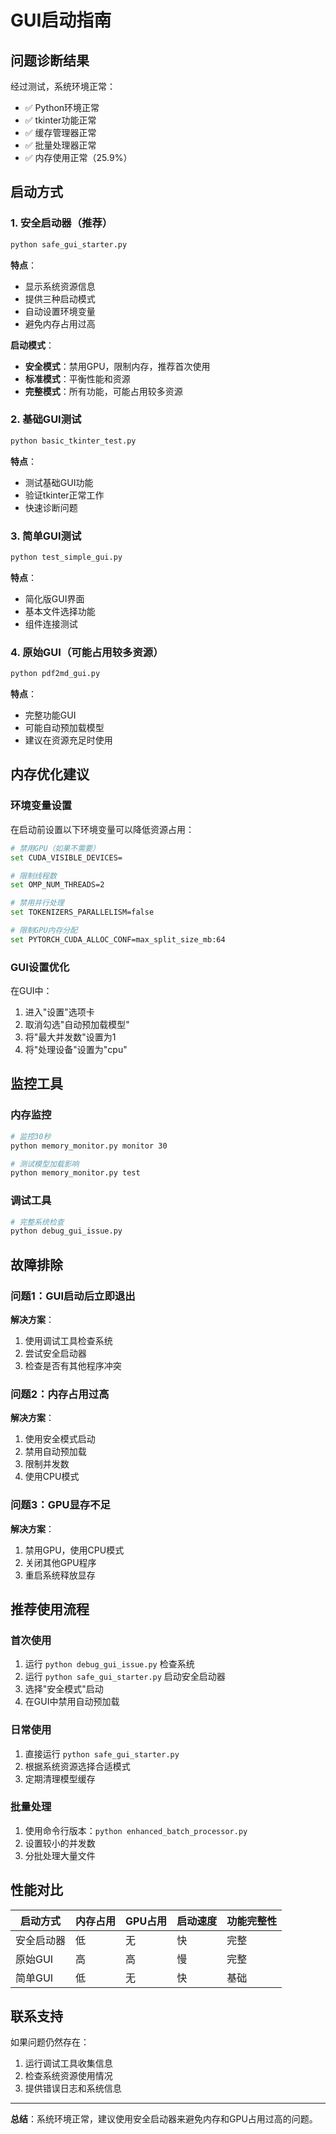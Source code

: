 # GUI启动指南

## 问题诊断结果

经过测试，系统环境正常：

- ✅ Python环境正常
- ✅ tkinter功能正常
- ✅ 缓存管理器正常
- ✅ 批量处理器正常
- ✅ 内存使用正常（25.9%）

## 启动方式

### 1. 安全启动器（推荐）

```bash
python safe_gui_starter.py
```

**特点**：

- 显示系统资源信息
- 提供三种启动模式
- 自动设置环境变量
- 避免内存占用过高

**启动模式**：

- **安全模式**：禁用GPU，限制内存，推荐首次使用
- **标准模式**：平衡性能和资源
- **完整模式**：所有功能，可能占用较多资源

### 2. 基础GUI测试

```bash
python basic_tkinter_test.py
```

**特点**：

- 测试基础GUI功能
- 验证tkinter正常工作
- 快速诊断问题

### 3. 简单GUI测试

```bash
python test_simple_gui.py
```

**特点**：

- 简化版GUI界面
- 基本文件选择功能
- 组件连接测试

### 4. 原始GUI（可能占用较多资源）

```bash
python pdf2md_gui.py
```

**特点**：

- 完整功能GUI
- 可能自动预加载模型
- 建议在资源充足时使用

## 内存优化建议

### 环境变量设置

在启动前设置以下环境变量可以降低资源占用：

```bash
# 禁用GPU（如果不需要）
set CUDA_VISIBLE_DEVICES=

# 限制线程数
set OMP_NUM_THREADS=2

# 禁用并行处理
set TOKENIZERS_PARALLELISM=false

# 限制GPU内存分配
set PYTORCH_CUDA_ALLOC_CONF=max_split_size_mb:64
```

### GUI设置优化

在GUI中：

1. 进入"设置"选项卡
2. 取消勾选"自动预加载模型"
3. 将"最大并发数"设置为1
4. 将"处理设备"设置为"cpu"

## 监控工具

### 内存监控

```bash
# 监控30秒
python memory_monitor.py monitor 30

# 测试模型加载影响
python memory_monitor.py test
```

### 调试工具

```bash
# 完整系统检查
python debug_gui_issue.py
```

## 故障排除

### 问题1：GUI启动后立即退出

**解决方案**：

1. 使用调试工具检查系统
2. 尝试安全启动器
3. 检查是否有其他程序冲突

### 问题2：内存占用过高

**解决方案**：

1. 使用安全模式启动
2. 禁用自动预加载
3. 限制并发数
4. 使用CPU模式

### 问题3：GPU显存不足

**解决方案**：

1. 禁用GPU，使用CPU模式
2. 关闭其他GPU程序
3. 重启系统释放显存

## 推荐使用流程

### 首次使用

1. 运行 `python debug_gui_issue.py` 检查系统
2. 运行 `python safe_gui_starter.py` 启动安全启动器
3. 选择"安全模式"启动
4. 在GUI中禁用自动预加载

### 日常使用

1. 直接运行 `python safe_gui_starter.py`
2. 根据系统资源选择合适模式
3. 定期清理模型缓存

### 批量处理

1. 使用命令行版本：`python enhanced_batch_processor.py`
2. 设置较小的并发数
3. 分批处理大量文件

## 性能对比

| 启动方式 | 内存占用 | GPU占用 | 启动速度 | 功能完整性 |
|---------|---------|---------|---------|-----------|
| 安全启动器 | 低 | 无 | 快 | 完整 |
| 原始GUI | 高 | 高 | 慢 | 完整 |
| 简单GUI | 低 | 无 | 快 | 基础 |

## 联系支持

如果问题仍然存在：

1. 运行调试工具收集信息
2. 检查系统资源使用情况
3. 提供错误日志和系统信息

---

**总结**：系统环境正常，建议使用安全启动器来避免内存和GPU占用过高的问题。

